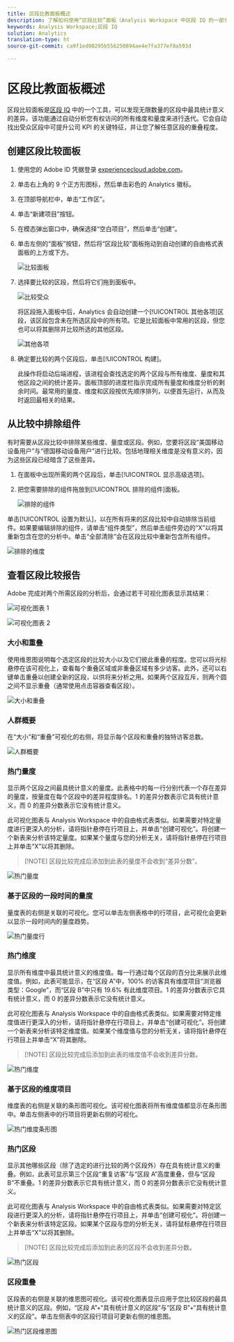 ```yaml
---
title: 区段比教面板概述
description: 了解如何使用“区段比较”面板（Analysis Workspace 中区段 IQ 的一部分）。
keywords: Analysis Workspace;区段 IQ
solution: Analytics
translation-type: ht
source-git-commit: ca9f1ed00295b556250894ae4e7fa377ef8a593d

---
```



# 区段比教面板概述

区段比较面板是[区段 IQ](../../segment-iq.md) 中的一个工具，可以发现无限数量的区段中最具统计意义的差异。该功能通过自动分析您有权访问的所有维度和量度来进行迭代。它会自动找出受众区段中可提升公司 KPI 的关键特征，并让您了解任意区段的重叠程度。

## 创建区段比较面板

1. 使用您的 Adobe ID 凭据登录 [experiencecloud.adobe.com](https://experiencecloud.adobe.com)。
1. 单击右上角的 9 个正方形图标，然后单击彩色的 Analytics 徽标。
1. 在顶部导航栏中，单击“工作区”。
1. 单击“新建项目”按钮。
1. 在模态弹出窗口中，确保选择“空白项目”，然后单击“创建”。
1. 单击左侧的“面板”按钮，然后将“区段比较”面板拖动到自动创建的自由格式表面板的上方或下方。

   ![比较面板](assets/seg-compare-panel.png)

1. 选择要比较的区段，然后将它们拖到面板中。

   ![比较受众](assets/compare-audiences.png)

   将区段拖入面板中后，Analytics 会自动创建一个[!UICONTROL 其他各项]区段，该区段包含未在所选区段中的所有项。它是比较面板中常用的区段，但您也可以将其删除并比较所选的其他区段。

   ![其他各项](assets/everyone-else.png)

1. 确定要比较的两个区段后，单击[!UICONTROL 构建]。

   此操作将启动后端进程，该进程会查找选定的两个区段与所有维度、量度和其他区段之间的统计差异。面板顶部的进度栏指示完成所有量度和维度分析的剩余时间。最常用的量度、维度和区段按优先顺序排列，以便首先运行，从而及时返回最相关的结果。

## 从比较中排除组件

有时需要从区段比较中排除某些维度、量度或区段。例如，您要将区段“美国移动设备用户”与“德国移动设备用户”进行比较。包括地理相关维度是没有意义的，因为这些区段已经暗含了这些差异。

1. 在面板中出现所需的两个区段后，单击[!UICONTROL 显示高级选项]。
1. 把您需要排除的组件拖放到[!UICONTROL 排除的组件]面板。

   ![排除的组件](assets/excluded-components.png)

单击[!UICONTROL 设置为默认]，以在所有将来的区段比较中自动排除当前组件。如果要编辑排除的组件，请单击“组件类型”，然后单击组件旁边的“X”以将其重新包含在您的分析中。单击“全部清除”会在区段比较中重新包含所有组件。

![排除的维度](assets/excluded-dimensions.png)

## 查看区段比较报告

Adobe 完成对两个所需区段的分析后，会通过若干可视化图表显示其结果：

![可视化图表 1](assets/new-viz.png)

![可视化图表 2](assets/new-viz2.png)

### 大小和重叠

使用维恩图说明每个选定区段的比较大小以及它们彼此重叠的程度。您可以将光标悬停在该可视化上，查看每个重叠区域或非重叠区域有多少访客。此外，还可以右键单击重叠以创建全新的区段，以供将来分析之用。如果两个区段互斥，则两个圆之间不显示重叠（通常使用点击容器查看区段）。

![大小和重叠](assets/size-overlap.png)

### 人群概要

在“大小”和“重叠”可视化的右侧，将显示每个区段和重叠的独特访客总数。

![人群概要](assets/population_summaries.png)

### 热门量度

显示两个区段之间最具统计意义的量度。此表格中的每一行分别代表一个存在差异的量度，按量度在每个区段中的差异程度排名。1 的差异分数表示它具有统计意义，而 0 的差异分数表示它没有统计意义。

此可视化图表与 Analysis Workspace 中的自由格式表类似。如果需要对特定量度进行更深入的分析，请将指针悬停在行项目上，并单击“创建可视化”。将创建一个新表来分析该特定量度。如果某个量度与您的分析无关，请将指针悬停在行项目上并单击“X”以将其删除。

> [!NOTE] 区段比较完成后添加到此表的量度不会收到“差异分数”。

![热门量度](assets/top-metrics.png)

### 基于区段的一段时间的量度

量度表的右侧是关联的可视化。您可以单击左侧表格中的行项目，此可视化会更新以显示一段时间内的量度趋势。

![热门量度行](assets/linked-viz.png)

### 热门维度

显示所有维度中最具统计意义的维度值。每一行通过每个区段的百分比来展示此维度值。例如，此表可能显示，在“区段 A”中，100% 的访客具有维度项目“浏览器类型：Google”，而“区段 B”中只有 19.6% 有此维度项目。1 的差异分数表示它具有统计意义，而 0 的差异分数表示它没有统计意义。

此可视化图表与 Analysis Workspace 中的自由格式表类似。如果需要对特定维度值进行更深入的分析，请将指针悬停在行项目上，并单击“创建可视化”。将创建一个新表来分析该特定维度值。如果某个维度值与您的分析无关，请将指针悬停在行项目上并单击“X”将其删除。

> [!NOTE] 区段比较完成后添加到此表的维度值不会收到差异分数。

![热门维度](assets/top-dimension-item1.png)

### 基于区段的维度项目

维度表的右侧是关联的条形图可视化。该可视化图表将所有维度值都显示在条形图中。单击左侧表中的行项目将更新右侧的可视化。

![热门维度条形图](assets/top-dimension-item.png)

### 热门区段

显示其他哪些区段（除了选定的进行比较的两个区段外）存在具有统计意义的重叠。例如，此表可显示第三个区段“重复访客”与“区段 A”高度重叠，但与“区段 B”不重叠。1 的差异分数表示它具有统计意义，而 0 的差异分数表示它没有统计意义。

此可视化图表与 Analysis Workspace 中的自由格式表类似。如果需要对特定区段进行更深入的分析，请将指针悬停在行项目上，并单击“创建可视化”。将创建一个新表来分析该特定区段。如果某个区段与您的分析无关，请将鼠标悬停在行项目上并单击“X”以将其删除。

> [!NOTE] 区段比较完成后添加到此表的区段不会收到差异分数。

![热门区段](assets/top-segments.png)

### 区段重叠

区段表的右侧是关联的维恩图可视化。该可视化图表显示应用于您比较区段的最具统计意义的区段。例如，“区段 A”+“具有统计意义的区段”与“区段 B”+“具有统计意义的区段”。单击左侧表中的区段行项目可更新右侧的维恩图。

![热门区段维恩图](assets/segment-overlap.png)
